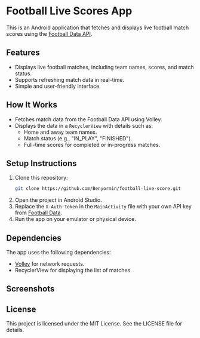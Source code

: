 # Football Live Scores App

This is an Android application that fetches and displays live football match scores using the [Football Data API](https://www.football-data.org/).

## Features

- Displays live football matches, including team names, scores, and match status.
- Supports refreshing match data in real-time.
- Simple and user-friendly interface.

## How It Works

- Fetches match data from the Football Data API using Volley.
- Displays the data in a `RecyclerView` with details such as:
  - Home and away team names.
  - Match status (e.g., "IN_PLAY", "FINISHED").
  - Full-time scores for completed or in-progress matches.

## Setup Instructions

1. Clone this repository:
   ```bash
   git clone https://github.com/Benyormin/football-live-score.git
   ```
2. Open the project in Android Studio.
3. Replace the `X-Auth-Token` in the `MainActivity` file with your own API key from [Football Data](https://www.football-data.org/client/register).
4. Run the app on your emulator or physical device.

## Dependencies

The app uses the following dependencies:
- [Volley](https://developer.android.com/training/volley) for network requests.
- RecyclerView for displaying the list of matches.

## Screenshots



## License

This project is licensed under the MIT License. See the LICENSE file for details.

